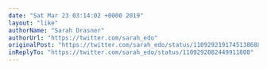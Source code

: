 ```yaml
---
date: "Sat Mar 23 03:14:02 +0000 2019"
layout: "like"
authorName: "Sarah Drasner"
authorUrl: "https://twitter.com/sarah_edo"
originalPost: "https://twitter.com/sarah_edo/status/1109292191745138688"
inReplyTo: "https://twitter.com/sarah_edo/status/1109292082449911808"
---
```

